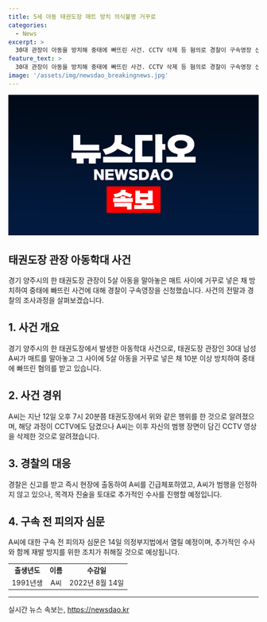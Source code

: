 ```yaml
---
title: 5세 아동 태권도장 매트 방치 의식불명 거꾸로
categories:
  - News
excerpt: >
  30대 관장이 아동을 방치해 중태에 빠뜨린 사건. CCTV 삭제 등 혐의로 경찰이 구속영장 신청. 경찰, 아동학대 중상해 혐의로 관장에 구속영장 신청. 아동은 중환자실에서 치료 중. 경찰, A씨의 추가 범행 확인 위해 조사 중. A씨의 구속 전 피의자 심문은 14일 예정. 아동학대 혐의 부인 중.
feature_text: >
  30대 관장이 아동을 방치해 중태에 빠뜨린 사건. CCTV 삭제 등 혐의로 경찰이 구속영장 신청. 경찰, 아동학대 중상해 혐의로 관장에 구속영장 신청. 아동은 중환자실에서 치료 중. 경찰, A씨의 추가 범행 확인 위해 조사 중. A씨의 구속 전 피의자 심문은 14일 예정. 아동학대 혐의 부인 중.
image: '/assets/img/newsdao_breakingnews.jpg'
---
```


<p><img src="/assets/img/newsdao_breakingnews.jpg" alt="cryptoinkorea 속보" /></p>

<h2>태권도장 관장 아동학대 사건</h2>

<p data-ke-size="size16">경기 양주시의 한 태권도장 관장이 5살 아동을 말아놓은 매트 사이에 거꾸로 넣은 채 방치하여 중태에 빠뜨린 사건에 대해 경찰이 구속영장을 신청했습니다. 사건의 전말과 경찰의 조사과정을 살펴보겠습니다.</p>

<h2>1. 사건 개요</h2>

<p data-ke-size="size16">경기 양주시의 한 태권도장에서 발생한 아동학대 사건으로, 태권도장 관장인 30대 남성 A씨가 매트를 말아놓고 그 사이에 5살 아동을 거꾸로 넣은 채 10분 이상 방치하여 중태에 빠뜨린 혐의를 받고 있습니다.</p>

<h2>2. 사건 경위</h2>

<p data-ke-size="size16">A씨는 지난 12일 오후 7시 20분쯤 태권도장에서 위와 같은 행위를 한 것으로 알려졌으며, 해당 과정이 CCTV에도 담겼으나 A씨는 이후 자신의 범행 장면이 담긴 CCTV 영상을 삭제한 것으로 알려졌습니다.</p>

<h2>3. 경찰의 대응</h2>

<p data-ke-size="size16">경찰은 신고를 받고 즉시 현장에 출동하여 A씨를 긴급체포하였고, A씨가 범행을 인정하지 않고 있으나, 목격자 진술을 토대로 추가적인 수사를 진행할 예정입니다.</p>

<h2>4. 구속 전 피의자 심문</h2>

<p data-ke-size="size16">A씨에 대한 구속 전 피의자 심문은 14일 의정부지법에서 열릴 예정이며, 추가적인 수사와 함께 재발 방지를 위한 조치가 취해질 것으로 예상됩니다.</p>

<table>
  <tbody>
    <tr>
      <td style="text-align: center; height: 17px;"><b>출생년도</b></td>
      <td style="text-align: center; height: 17px;"><b>이름</b></td>
      <td style="text-align: center; height: 17px;"><b>수감일</b></td>
    </tr>
    <tr>
      <td style="text-align: center; height: 17px;">1991년생</td>
      <td style="text-align: center; height: 17px;">A씨</td>
      <td style="text-align: center; height: 17px;">2022년 8월 14일</td>
    </tr>
  </tbody>
</table>

<hr>
실시간 뉴스 속보는, <a href="https://newsdao.kr" rel="dofollow">https://newsdao.kr</a>


